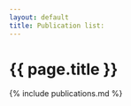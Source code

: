 ```yaml
---
layout: default
title: Publication list:
---
```



<!-- <div class="blurb"> -->

<h1>{{ page.title }}</h1>

	
{% include publications.md %}




